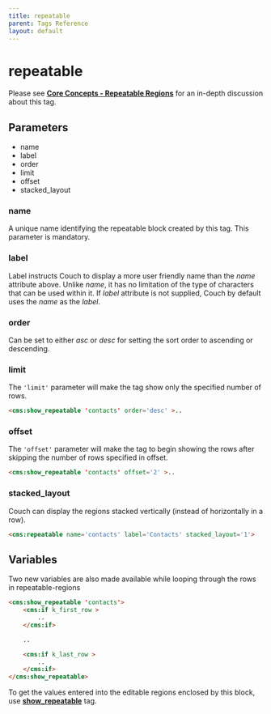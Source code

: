 ```yaml
---
title: repeatable
parent: Tags Reference
layout: default
---
```


# repeatable

Please see [**Core Concepts - Repeatable Regions**](../concepts/repeatable-regions.html) for an in-depth discussion about this tag.

## Parameters

* name
* label
* order
* limit
* offset
* stacked_layout

### name

A unique name identifying the repeatable block created by this tag. This parameter is mandatory.

### label

Label instructs Couch to display a more user friendly name than the _name_ attribute above. Unlike _name_, it has no limitation of the type of characters that can be used within it. If _label_ attribute is not supplied, Couch by default uses the _name_ as the _label_.

### order

Can be set to either _asc_ or _desc_ for setting the sort order to ascending or descending.

### limit

The `'limit'` parameter will make the tag show only the specified number of rows.

```html
<cms:show_repeatable 'contacts' order='desc' >..
```

### offset

The `'offset'` parameter will make the tag to begin showing the rows after skipping the number of rows specified in offset.

```html
<cms:show_repeatable 'contacts' offset='2' >..
```

### stacked_layout

Couch can display the regions stacked vertically (instead of horizontally in a row).

```html
<cms:repeatable name='contacts' label='Contacts' stacked_layout='1'>
```

## Variables

Two new variables are also made available while looping through the rows in repeatable-regions

```html
<cms:show_repeatable 'contacts'>
    <cms:if k_first_row >
        ..
    </cms:if>

    ..

    <cms:if k_last_row >
        ..
    </cms:if>
</cms:show_repeatable>
```

To get the values entered into the editable regions enclosed by this block, use [**show_repeatable**](./show_repeatable.html) tag.
